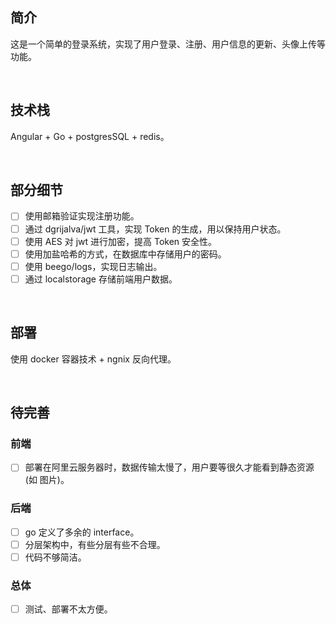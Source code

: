 

## 简介
这是一个简单的登录系统，实现了用户登录、注册、用户信息的更新、头像上传等功能。

<br>

## 技术栈
Angular + Go + postgresSQL + redis。

<br>


## 部分细节
- [ ] 使用邮箱验证实现注册功能。
- [ ] 通过 dgrijalva/jwt 工具，实现 Token 的生成，用以保持用户状态。
- [ ] 使用 AES 对 jwt 进行加密，提高 Token 安全性。
- [ ] 使用加盐哈希的方式，在数据库中存储用户的密码。
- [ ] 使用 beego/logs，实现日志输出。
- [ ] 通过 localstorage 存储前端用户数据。

<br>

## 部署
使用 docker 容器技术 + ngnix 反向代理。


<br>

## 待完善

### 前端
- [ ] 部署在阿里云服务器时，数据传输太慢了，用户要等很久才能看到静态资源(如 图片)。

### 后端
- [ ] go 定义了多余的 interface。
- [ ] 分层架构中，有些分层有些不合理。
- [ ] 代码不够简洁。

### 总体
- [ ] 测试、部署不太方便。
